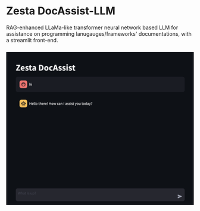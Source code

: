 # Zesta DocAssist-LLM
RAG-enhanced LLaMa-like transformer neural network based LLM for assistance on programming lanugauges/frameworks' documentations, with a streamlit front-end.

<h3 align="center"><img src="./assets/streamlit.jpg" alt="streamlit-ui"/></h3>